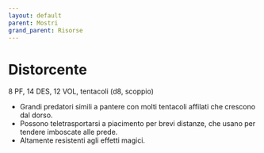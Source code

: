 ```yaml
---
layout: default
parent: Mostri
grand_parent: Risorse
---
```


# Distorcente

8 PF, 14 DES, 12 VOL, tentacoli (d8, scoppio)

- Grandi predatori simili a pantere con molti tentacoli affilati che crescono dal dorso.
- Possono teletrasportarsi a piacimento per brevi distanze, che usano per tendere imboscate alle prede.
- Altamente resistenti agli effetti magici.